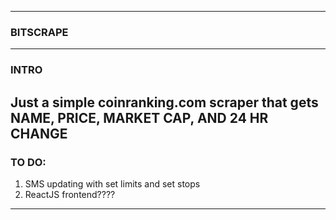 ----
### BITSCRAPE
---
### INTRO
Just a simple coinranking.com scraper that gets NAME, PRICE, MARKET CAP, AND 24 HR CHANGE
---
### TO DO:
1. SMS updating with set limits and set stops
2. ReactJS frontend????
----